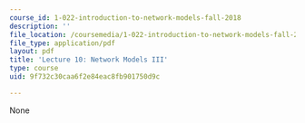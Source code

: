 ```yaml
---
course_id: 1-022-introduction-to-network-models-fall-2018
description: ''
file_location: /coursemedia/1-022-introduction-to-network-models-fall-2018/9f732c30caa6f2e84eac8fb901750d9c_MIT1_022F18_lec10.pdf
file_type: application/pdf
layout: pdf
title: 'Lecture 10: Network Models III'
type: course
uid: 9f732c30caa6f2e84eac8fb901750d9c

---
```

None